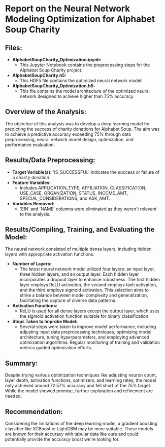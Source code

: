 # Report on the Neural Network Modeling Optimization for Alphabet Soup Charity

## Files:
- **AlphabetSoupCharity_Optimization.ipynb:** 
  - This Jupyter Notebook contains the preprocessing steps for the Alphabet Soup Charity project.
- **AlphabetSoupCharity.h5:** 
  - This HDF5 file contains the optimized neural network model.
- **AlphabetSoupCharity_Optimization.h5:** 
  - This file contains the model architecture of the optimized neural network designed to achieve higher than 75% accuracy.

## Overview of the Analysis:
The objective of this analysis was to develop a deep learning model for predicting the success of charity donations for Alphabet Soup. The aim was to achieve a predictive accuracy exceeding 75% through data preprocessing, neural network model design, optimization, and performance evaluation.

## Results/Data Preprocessing:
- **Target Variable(s):** 'IS_SUCCESSFUL' indicates the success or failure of a charity donation.
- **Feature Variables:** 
  - Includes APPLICATION_TYPE, AFFILIATION, CLASSIFICATION, USE_CASE, ORGANIZATION, STATUS, INCOME_AMT, SPECIAL_CONSIDERATIONS, and ASK_AMT.
- **Variables Removed:** 
  - 'EIN' and 'NAME' columns were eliminated as they weren't relevant to the analysis.

## Results/Compiling, Training, and Evaluating the Model:
The neural network consisted of multiple dense layers, including hidden layers with appropriate activation functions.
- **Number of Layers:** 
  - The latest neural network model utilized four layers: an input layer, three hidden layers, and an output layer. Each hidden layer incorporates a dropout layer to enhance robustness. The first hidden layer employs ReLU activation, the second employs tanh activation, and the third employs sigmoid activation. This selection aims to strike a balance between model complexity and generalization, facilitating the capture of diverse data patterns.
- **Activation Functions:** 
  - ReLU is used for all dense layers except the output layer, which uses the sigmoid activation function suitable for binary classification.
- **Steps Taken to Improbe Model:** 
  - Several steps were taken to improve model performance, including adjusting input data preprocessing techniques, optimizing model architecture, tuning hyperparameters, and employing advanced optimization algorithms. Regular monitoring of training and validation metrics guided optimization efforts.

## Summary:
Despite trying various optimization techniques like adjusting neuron count, layer depth, activation functions, optimizers, and learning rates, the model only achieved around 72.57% accuracy and fell short of the 75% target. While the model showed promise, further exploration and refinement are needed.

## Recommendation:
Considering the limitations of the deep learning model, a gradient boosting classifier like XGBoost or LightGBM may be more suitable. These models are known for their accuracy with tabular data like ours and could potentially provide the accuracy boost we're looking for.
